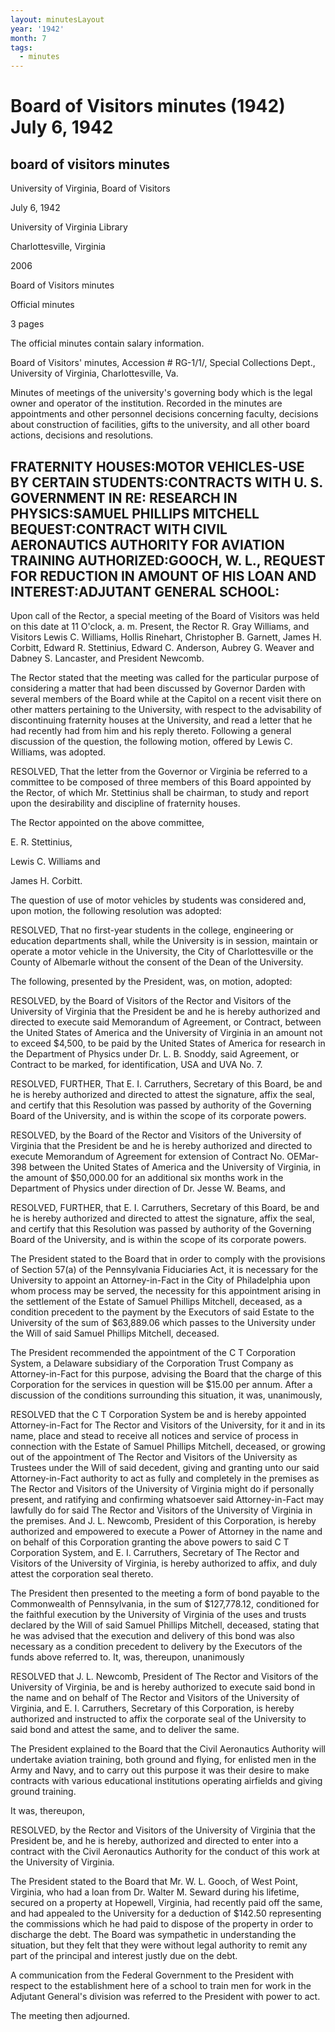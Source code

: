 ```yaml
---
layout: minutesLayout
year: '1942'
month: 7
tags:
  - minutes
---
```

Board of Visitors minutes (1942) July 6, 1942
=============================================

board of visitors minutes
-------------------------

University of Virginia, Board of Visitors

July 6, 1942

University of Virginia Library

Charlottesville, Virginia

2006

Board of Visitors minutes

Official minutes

3 pages

The official minutes contain salary information.

Board of Visitors' minutes, Accession # RG-1/1/, Special Collections Dept., University of Virginia, Charlottesville, Va.

Minutes of meetings of the university's governing body which is the legal owner and operator of the institution. Recorded in the minutes are appointments and other personnel decisions concerning faculty, decisions about construction of facilities, gifts to the university, and all other board actions, decisions and resolutions.

FRATERNITY HOUSES:MOTOR VEHICLES-USE BY CERTAIN STUDENTS:CONTRACTS WITH U. S. GOVERNMENT IN RE: RESEARCH IN PHYSICS:SAMUEL PHILLIPS MITCHELL BEQUEST:CONTRACT WITH CIVIL AERONAUTICS AUTHORITY FOR AVIATION TRAINING AUTHORIZED:GOOCH, W. L., REQUEST FOR REDUCTION IN AMOUNT OF HIS LOAN AND INTEREST:ADJUTANT GENERAL SCHOOL:
-------------------------------------------------------------------------------------------------------------------------------------------------------------------------------------------------------------------------------------------------------------------------------------------------------------------------------

Upon call of the Rector, a special meeting of the Board of Visitors was held on this date at 11 O'clock, a. m. Present, the Rector R. Gray Williams, and Visitors Lewis C. Williams, Hollis Rinehart, Christopher B. Garnett, James H. Corbitt, Edward R. Stettinius, Edward C. Anderson, Aubrey G. Weaver and Dabney S. Lancaster, and President Newcomb.

The Rector stated that the meeting was called for the particular purpose of considering a matter that had been discussed by Governor Darden with several members of the Board while at the Capitol on a recent visit there on other matters pertaining to the University, with respect to the advisability of discontinuing fraternity houses at the University, and read a letter that he had recently had from him and his reply thereto. Following a general discussion of the question, the following motion, offered by Lewis C. Williams, was adopted.

RESOLVED, That the letter from the Governor or Virginia be referred to a committee to be composed of three members of this Board appointed by the Rector, of which Mr. Stettinius shall be chairman, to study and report upon the desirability and discipline of fraternity houses.

The Rector appointed on the above committee,

E. R. Stettinius,

Lewis C. Williams and

James H. Corbitt.

The question of use of motor vehicles by students was considered and, upon motion, the following resolution was adopted:

RESOLVED, That no first-year students in the college, engineering or education departments shall, while the University is in session, maintain or operate a motor vehicle in the University, the City of Charlottesville or the County of Albemarle without the consent of the Dean of the University.

The following, presented by the President, was, on motion, adopted:

RESOLVED, by the Board of Visitors of the Rector and Visitors of the University of Virginia that the President be and he is hereby authorized and directed to execute said Memorandum of Agreement, or Contract, between the United States of America and the University of Virginia in an amount not to exceed $4,500, to be paid by the United States of America for research in the Department of Physics under Dr. L. B. Snoddy, said Agreement, or Contract to be marked, for identification, USA and UVA No. 7.

RESOLVED, FURTHER, That E. I. Carruthers, Secretary of this Board, be and he is hereby authorized and directed to attest the signature, affix the seal, and certify that this Resolution was passed by authority of the Governing Board of the University, and is within the scope of its corporate powers.

RESOLVED, by the Board of the Rector and Visitors of the University of Virginia that the President be and he is hereby authorized and directed to execute Memorandum of Agreement for extension of Contract No. OEMar-398 between the United States of America and the University of Virginia, in the amount of $50,000.00 for an additional six months work in the Department of Physics under direction of Dr. Jesse W. Beams, and

RESOLVED, FURTHER, that E. I. Carruthers, Secretary of this Board, be and he is hereby authorized and directed to attest the signature, affix the seal, and certify that this Resolution was passed by authority of the Governing Board of the University, and is within the scope of its corporate powers.

The President stated to the Board that in order to comply with the provisions of Section 57(a) of the Pennsylvania Fiduciaries Act, it is necessary for the University to appoint an Attorney-in-Fact in the City of Philadelphia upon whom process may be served, the necessity for this appointment arising in the settlement of the Estate of Samuel Phillips Mitchell, deceased, as a condition precedent to the payment by the Executors of said Estate to the University of the sum of $63,889.06 which passes to the University under the Will of said Samuel Phillips Mitchell, deceased.

The President recommended the appointment of the C T Corporation System, a Delaware subsidiary of the Corporation Trust Company as Attorney-in-Fact for this purpose, advising the Board that the charge of this Corporation for the services in question will be $15.00 per annum. After a discussion of the conditions surrounding this situation, it was, unanimously,

RESOLVED that the C T Corporation System be and is hereby appointed Attorney-in-Fact for The Rector and Visitors of the University, for it and in its name, place and stead to receive all notices and service of process in connection with the Estate of Samuel Phillips Mitchell, deceased, or growing out of the appointment of The Rector and Visitors of the University as Trustees under the Will of said decedent, giving and granting unto our said Attorney-in-Fact authority to act as fully and completely in the premises as The Rector and Visitors of the University of Virginia might do if personally present, and ratifying and confirming whatsoever said Attorney-in-Fact may lawfully do for said The Rector and Visitors of the University of Virginia in the premises. And J. L. Newcomb, President of this Corporation, is hereby authorized and empowered to execute a Power of Attorney in the name and on behalf of this Corporation granting the above powers to said C T Corporation System, and E. I. Carruthers, Secretary of The Rector and Visitors of the University of Virginia, is hereby authorized to affix, and duly attest the corporation seal thereto.

The President then presented to the meeting a form of bond payable to the Commonwealth of Pennsylvania, in the sum of $127,778.12, conditioned for the faithful execution by the University of Virginia of the uses and trusts declared by the Will of said Samuel Phillips Mitchell, deceased, stating that he was advised that the execution and delivery of this bond was also necessary as a condition precedent to delivery by the Executors of the funds above referred to. It, was, thereupon, unanimously

RESOLVED that J. L. Newcomb, President of The Rector and Visitors of the University of Virginia, be and is hereby authorized to execute said bond in the name and on behalf of The Rector and Visitors of the University of Virginia, and E. I. Carruthers, Secretary of this Corporation, is hereby authorized and instructed to affix the corporate seal of the University to said bond and attest the same, and to deliver the same.

The President explained to the Board that the Civil Aeronautics Authority will undertake aviation training, both ground and flying, for enlisted men in the Army and Navy, and to carry out this purpose it was their desire to make contracts with various educational institutions operating airfields and giving ground training.

It was, thereupon,

RESOLVED, by the Rector and Visitors of the University of Virginia that the President be, and he is hereby, authorized and directed to enter into a contract with the Civil Aeronautics Authority for the conduct of this work at the University of Virginia.

The President stated to the Board that Mr. W. L. Gooch, of West Point, Virginia, who had a loan from Dr. Walter M. Seward during his lifetime, secured on a property at Hopewell, Virginia, had recently paid off the same, and had appealed to the University for a deduction of $142.50 representing the commissions which he had paid to dispose of the property in order to discharge the debt. The Board was sympathetic in understanding the situation, but they felt that they were without legal authority to remit any part of the principal and interest justly due on the debt.

A communication from the Federal Government to the President with respect to the establishment here of a school to train men for work in the Adjutant General's division was referred to the President with power to act.

The meeting then adjourned.
